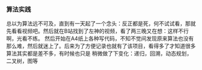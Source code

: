 ### 算法实践
总以为算法远不可及，直到有一天起了一个念头：反正都是死，何不试试看，那就先看看视频吧。然后就在B站找到了左神的视频，看了两三晚又在想：这样不行啊，光看不练。
然后开始在A4纸上各种写代码，不知不觉间发现原来算法也没有那么难，然后就迷上了。后来为了方便记录也就有了该项目，看得多了才知道很多算法其实都是差不多，有时候也只是
稍微做了下变化：递归，回溯，动态规划，二叉树，图等
